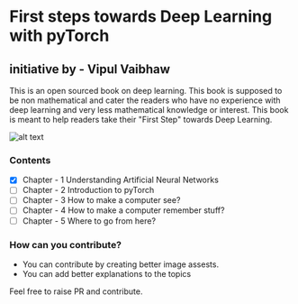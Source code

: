 # First steps towards Deep Learning with pyTorch
## initiative by - Vipul Vaibhaw

This is an open sourced book on deep learning. This book is supposed to be non mathematical and cater the readers who have no experience with deep learning and very less mathematical knowledge or interest. This book is meant to help readers take their "First Step" towards Deep Learning.

![alt text](https://github.com/vaibhawvipul/First-steps-towards-Deep-Learning/blob/master/images/First%20steps%20towards%20deep%20learning%20with%20pytorch%20cover.png "Book Cover")

### Contents 

- [x] Chapter - 1 Understanding Artificial Neural Networks
- [ ] Chapter - 2 Introduction to pyTorch
- [ ] Chapter - 3 How to make a computer see?
- [ ] Chapter - 4 How to make a computer remember stuff?
- [ ] Chapter - 5 Where to go from here?

### How can you contribute? 
- You can contribute by creating better image assests.
- You can add better explanations to the topics 

Feel free to raise PR and contribute.
